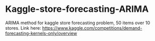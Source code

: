 # Kaggle-store-forecasting-ARIMA
ARIMA method for kaggle store forecasting problem, 50 items over 10 stores. Link here: https://www.kaggle.com/competitions/demand-forecasting-kernels-only/overview
